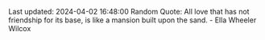 Last updated: 2024-04-02 16:48:00
Random Quote: All love that has not friendship for its base, is like a mansion built upon the sand. - Ella Wheeler Wilcox